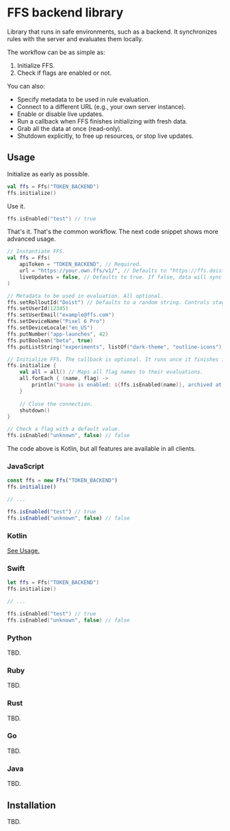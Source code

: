 # FFS backend library

Library that runs in safe environments, such as a backend. It synchronizes rules with the server and evaluates them locally.

The workflow can be as simple as:

1. Initialize FFS.
2. Check if flags are enabled or not.

You can also:

- Specify metadata to be used in rule evaluation.
- Connect to a different URL (e.g., your own server instance).
- Enable or disable live updates.
- Run a callback when FFS finishes initializing with fresh data.
- Grab all the data at once (read-only).
- Shutdown explicitly, to free up resources, or stop live updates.

## Usage

Initialize as early as possible.

```kotlin
val ffs = Ffs("TOKEN_BACKEND")
ffs.initialize()
```

Use it.

```kotlin
ffs.isEnabled("test") // true
```

That's it. That's the common workflow. The next code snippet shows more advanced usage.

```kotlin
// Instantiate FFS.
val ffs = Ffs(
    apiToken = "TOKEN_BACKEND", // Required.
    url = "https://your.own.ffs/v1/", // Defaults to "https://ffs.doist.com".
    liveUpdates = false, // Defaults to true. If false, data will sync once.
)

// Metadata to be used in evaluation. All optional.
ffs.setRolloutId("Doist") // Defaults to a random string. Controls staged rollouts.
ffs.setUserId(12345)
ffs.setUserEmail("example@ffs.com")
ffs.setDeviceName("Pixel 6 Pro")
ffs.setDeviceLocale("en_US")
ffs.putNumber("app-launches", 42)
ffs.putBoolean("beta", true)
ffs.putListString("experiments", listOf("dark-theme", "outline-icons"))

// Initialize FFS. The callback is optional. It runs once it finishes initializing.
ffs.initialize {
    val all = all() // Maps all flag names to their evaluations.
    all.forEach { (name, flag) ->
        println("$name is enabled: ${ffs.isEnabled(name)}, archived at: ${flag.archived_at}")
    }
    
    // Close the connection.
    shutdown()
}

// Check a flag with a default value.
ffs.isEnabled("unknown", false) // false
```

The code above is Kotlin, but all features are available in all clients.

### JavaScript

```javascript
const ffs = new Ffs("TOKEN_BACKEND")
ffs.initialize()

// ...

ffs.isEnabled("test") // true
ffs.isEnabled("unknown", false) // false
```

### Kotlin

[See Usage.](#usage)

### Swift

```swift
let ffs = Ffs("TOKEN_BACKEND")
ffs.initialize()

// ...

ffs.isEnabled("test") // true
ffs.isEnabled("unknown", false) // false
```

### Python

TBD.

### Ruby

TBD.

### Rust

TBD.

### Go

TBD.

### Java

TBD.

## Installation

TBD.
